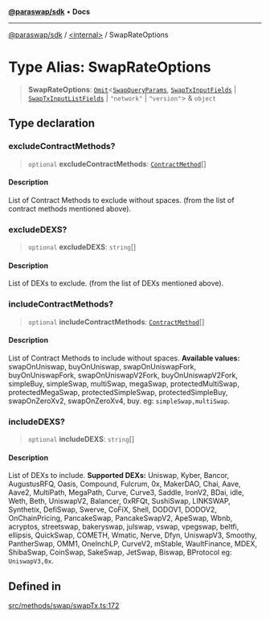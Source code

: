 [**@paraswap/sdk**](../../README.md) • **Docs**

***

[@paraswap/sdk](../../globals.md) / [\<internal\>](../README.md) / SwapRateOptions

# Type Alias: SwapRateOptions

> **SwapRateOptions**: [`Omit`](Omit.md)\<[`SwapQueryParams`](SwapQueryParams.md), [`SwapTxInputFields`](SwapTxInputFields.md) \| [`SwapTxInputListFields`](SwapTxInputListFields.md) \| `"network"` \| `"version"`\> & `object`

## Type declaration

### excludeContractMethods?

> `optional` **excludeContractMethods**: [`ContractMethod`](../../type-aliases/ContractMethod.md)[]

#### Description

List of Contract Methods to exclude without spaces. (from the list of contract methods mentioned above).

### excludeDEXS?

> `optional` **excludeDEXS**: `string`[]

#### Description

List of DEXs to exclude. (from the list of DEXs mentioned above).

### includeContractMethods?

> `optional` **includeContractMethods**: [`ContractMethod`](../../type-aliases/ContractMethod.md)[]

#### Description

List of Contract Methods to include without spaces. **Available values:** swapOnUniswap, buyOnUniswap, swapOnUniswapFork, buyOnUniswapFork, swapOnUniswapV2Fork, buyOnUniswapV2Fork, simpleBuy, simpleSwap, multiSwap, megaSwap, protectedMultiSwap, protectedMegaSwap, protectedSimpleSwap, protectedSimpleBuy, swapOnZeroXv2, swapOnZeroXv4, buy. eg: `simpleSwap,multiSwap`.

### includeDEXS?

> `optional` **includeDEXS**: `string`[]

#### Description

List of DEXs to include. **Supported DEXs:** Uniswap, Kyber, Bancor, AugustusRFQ, Oasis, Compound, Fulcrum, 0x, MakerDAO, Chai, Aave, Aave2, MultiPath, MegaPath, Curve, Curve3, Saddle, IronV2, BDai, idle, Weth, Beth, UniswapV2, Balancer, 0xRFQt, SushiSwap, LINKSWAP, Synthetix, DefiSwap, Swerve, CoFiX, Shell, DODOV1, DODOV2, OnChainPricing, PancakeSwap, PancakeSwapV2, ApeSwap, Wbnb, acryptos, streetswap, bakeryswap, julswap, vswap, vpegswap, beltfi, ellipsis, QuickSwap, COMETH, Wmatic, Nerve, Dfyn, UniswapV3, Smoothy, PantherSwap, OMM1, OneInchLP, CurveV2, mStable, WaultFinance, MDEX, ShibaSwap, CoinSwap, SakeSwap, JetSwap, Biswap, BProtocol eg: `UniswapV3,0x`.

## Defined in

[src/methods/swap/swapTx.ts:172](https://github.com/paraswap/paraswap-sdk/blob/master/src/methods/swap/swapTx.ts#L172)
